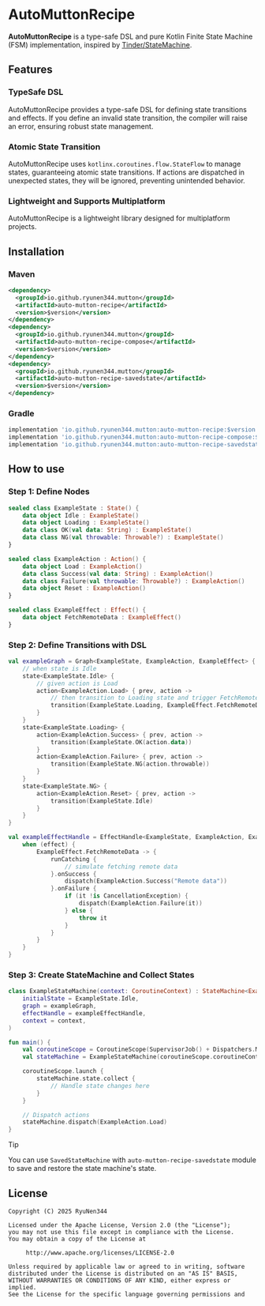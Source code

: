 AutoMuttonRecipe
====

**AutoMuttonRecipe** is a type-safe DSL and pure Kotlin Finite State Machine (FSM) implementation, inspired by [Tinder/StateMachine](https://github.com/Tinder/StateMachine).

## Features
### TypeSafe DSL
AutoMuttonRecipe provides a type-safe DSL for defining state transitions and effects.
If you define an invalid state transition, the compiler will raise an error, ensuring robust state management.

### Atomic State Transition
AutoMuttonRecipe uses `kotlinx.coroutines.flow.StateFlow` to manage states, guaranteeing atomic state transitions.
If actions are dispatched in unexpected states, they will be ignored, preventing unintended behavior.

### Lightweight and Supports Multiplatform
AutoMuttonRecipe is a lightweight library designed for multiplatform projects.

## Installation
### Maven
```xml
<dependency>
  <groupId>io.github.ryunen344.mutton</groupId>
  <artifactId>auto-mutton-recipe</artifactId>
  <version>$version</version>
</dependency>
<dependency>
  <groupId>io.github.ryunen344.mutton</groupId>
  <artifactId>auto-mutton-recipe-compose</artifactId>
  <version>$version</version>
</dependency>
<dependency>
  <groupId>io.github.ryunen344.mutton</groupId>
  <artifactId>auto-mutton-recipe-savedstate</artifactId>
  <version>$version</version>
</dependency>
```

### Gradle
```gradle
implementation 'io.github.ryunen344.mutton:auto-mutton-recipe:$version'
implementation 'io.github.ryunen344.mutton:auto-mutton-recipe-compose:$version'
implementation 'io.github.ryunen344.mutton:auto-mutton-recipe-savedstate:$version'
```

## How to use
### Step 1: Define Nodes
```kotlin
sealed class ExampleState : State() {
    data object Idle : ExampleState()
    data object Loading : ExampleState()
    data class OK(val data: String) : ExampleState()
    data class NG(val throwable: Throwable?) : ExampleState()
}

sealed class ExampleAction : Action() {
    data object Load : ExampleAction()
    data class Success(val data: String) : ExampleAction()
    data class Failure(val throwable: Throwable?) : ExampleAction()
    data object Reset : ExampleAction()
}

sealed class ExampleEffect : Effect() {
    data object FetchRemoteData : ExampleEffect()
}
```

### Step 2: Define Transitions with DSL
```kotlin
val exampleGraph = Graph<ExampleState, ExampleAction, ExampleEffect> {
    // when state is Idle
    state<ExampleState.Idle> {
        // given action is Load
        action<ExampleAction.Load> { prev, action ->
            // then transition to Loading state and trigger FetchRemoteData effect
            transition(ExampleState.Loading, ExampleEffect.FetchRemoteData)
        }
    }
    state<ExampleState.Loading> {
        action<ExampleAction.Success> { prev, action ->
            transition(ExampleState.OK(action.data))
        }
        action<ExampleAction.Failure> { prev, action ->
            transition(ExampleState.NG(action.throwable))
        }
    }
    state<ExampleState.NG> {
        action<ExampleAction.Reset> { prev, action ->
            transition(ExampleState.Idle)
        }
    }
}

val exampleEffectHandle = EffectHandle<ExampleState, ExampleAction, ExampleEffect> { effect, prev, next, dispatch ->
    when (effect) {
        ExampleEffect.FetchRemoteData -> {
            runCatching {
                // simulate fetching remote data
            }.onSuccess {
                dispatch(ExampleAction.Success("Remote data"))
            }.onFailure {
                if (it !is CancellationException) {
                    dispatch(ExampleAction.Failure(it))
                } else {
                    throw it
                }
            }
        }
    }
}
```

### Step 3: Create StateMachine and Collect States
```kotlin
class ExampleStateMachine(context: CoroutineContext) : StateMachine<ExampleState, ExampleAction, ExampleEffect>(
    initialState = ExampleState.Idle,
    graph = exampleGraph,
    effectHandle = exampleEffectHandle,
    context = context,
)

fun main() {
    val coroutineScope = CoroutineScope(SupervisorJob() + Dispatchers.Main.immediate)
    val stateMachine = ExampleStateMachine(coroutineScope.coroutineContext)

    coroutineScope.launch {
        stateMachine.state.collect {
            // Handle state changes here
        }
    }

    // Dispatch actions
    stateMachine.dispatch(ExampleAction.Load)
}
```

> [!TIP]
> You can use `SavedStateMachine` with `auto-mutton-recipe-savedstate` module to save and restore the state machine's state.

## License
```text
Copyright (C) 2025 RyuNen344

Licensed under the Apache License, Version 2.0 (the "License");
you may not use this file except in compliance with the License.
You may obtain a copy of the License at

     http://www.apache.org/licenses/LICENSE-2.0

Unless required by applicable law or agreed to in writing, software
distributed under the License is distributed on an "AS IS" BASIS,
WITHOUT WARRANTIES OR CONDITIONS OF ANY KIND, either express or implied.
See the License for the specific language governing permissions and
```
